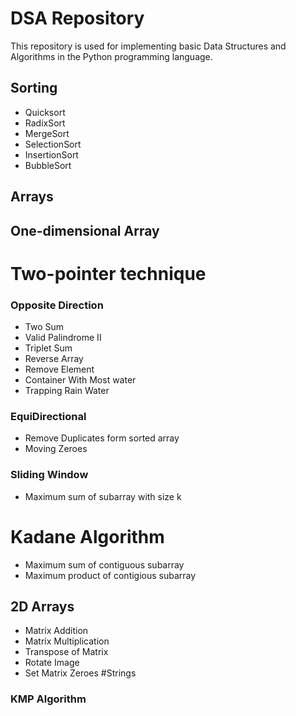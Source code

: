 # DSA Repository

This repository is used for implementing basic Data Structures and Algorithms in the Python programming language.

## Sorting
- Quicksort
- RadixSort
- MergeSort
- SelectionSort
- InsertionSort
- BubbleSort

## Arrays
## One-dimensional Array
# Two-pointer technique
### Opposite Direction
  - Two Sum
  - Valid Palindrome II
  - Triplet Sum
  - Reverse Array
  - Remove Element
  - Container With Most water
  - Trapping Rain Water
### EquiDirectional
  - Remove Duplicates form sorted array
  - Moving Zeroes
### Sliding Window
  - Maximum sum of subarray with size k
# Kadane Algorithm
  - Maximum sum of contiguous subarray
  - Maximum product of contigious subarray

## 2D Arrays
  - Matrix Addition
  - Matrix Multiplication 
  - Transpose of Matrix
  - Rotate Image
  - Set Matrix Zeroes
#Strings
### KMP Algorithm